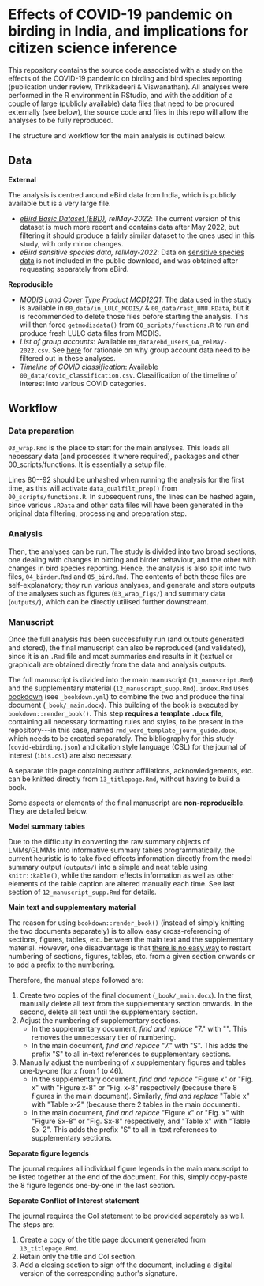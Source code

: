 # Effects of COVID-19 pandemic on birding in India, and implications for citizen science inference

This repository contains the source code associated with a study on the effects of the COVID-19 pandemic on birding and bird species reporting (publication under review, Thrikkadeeri & Viswanathan). All analyses were performed in the R environment in RStudio, and with the addition of a couple of large (publicly available) data files that need to be procured externally (see below), the source code and files in this repo will allow the analyses to be fully reproduced.

The structure and workflow for the main analysis is outlined below.

## Data

**External**

The analysis is centred around eBird data from India, which is publicly available but is a very large file.

-   [*eBird Basic Dataset (EBD)*](https://ebird.org/data/download/ebd)*, relMay-2022*: The current version of this dataset is much more recent and contains data after May 2022, but filtering it should produce a fairly similar dataset to the ones used in this study, with only minor changes.
-   *eBird sensitive species data, relMay-2022*: Data on [sensitive species data](https://ebird.org/india/news/ebird-sensitive-species/) is not included in the public download, and was obtained after requesting separately from eBird.

**Reproducible**

-   [*MODIS Land Cover Type Product MCD12Q1*](https://lpdaac.usgs.gov/products/mcd12q1v006/): The data used in the study is available in `00_data/in_LULC_MODIS/` & `00_data/rast_UNU.RData`, but it is recommended to delete those files before starting the analysis. This will then force `getmodisdata()` from `00_scripts/functions.R` to run and produce fresh LULC data files from MODIS.
-   *List of group accounts*: Available `00_data/ebd_users_GA_relMay-2022.csv`. See [here](https://github.com/birdcountindia/ebird-datasets#group-accounts) for rationale on why group account data need to be filtered out in these analyses.
-   *Timeline of COVID classification*: Available `00_data/covid_classification.csv`. Classification of the timeline of interest into various COVID categories.

## Workflow

### Data preparation

`03_wrap.Rmd` is the place to start for the main analyses. This loads all necessary data (and processes it where required), packages and other 00_scripts/functions. It is essentially a setup file.

Lines 80--92 should be unhashed when running the analysis for the first time, as this will activate `data_qualfilt_prep()` from `00_scripts/functions.R`. In subsequent runs, the lines can be hashed again, since various `.RData` and other data files will have been generated in the original data filtering, processing and preparation step.

### Analysis

Then, the analyses can be run. The study is divided into two broad sections, one dealing with changes in birding and birder behaviour, and the other with changes in bird species reporting. Hence, the analysis is also split into two files, `04_birder.Rmd` and `05_bird.Rmd`. The contents of both these files are self-explanatory; they run various analyses, and generate and store outputs of the analyses such as figures (`03_wrap_figs/`) and summary data (`outputs/`), which can be directly utilised further downstream.

### Manuscript

Once the full analysis has been successfully run (and outputs generated and stored), the final manuscript can also be reproduced (and validated), since it is an `.Rmd` file and most summaries and results in it (textual or graphical) are obtained directly from the data and analysis outputs.

The full manuscript is divided into the main manuscript (`11_manuscript.Rmd`) and the supplementary material (`12_manuscript_supp.Rmd`). `index.Rmd` uses [bookdown](https://bookdown.org/) (see `_bookdown.yml`) to combine the two and produce the final document (`_book/_main.docx`). This building of the book is executed by `bookdown::render_book()`. This step **requires a template `.docx` file**, containing all necessary formatting rules and styles, to be present in the repository---in this case, named `rmd_word_template_journ_guide.docx`, which needs to be created separately. The bibliography for this study (`covid-ebirding.json`) and citation style language (CSL) for the journal of interest (`ibis.csl`) are also necessary.

A separate title page containing author affiliations, acknowledgements, etc. can be knitted directly from `13_titlepage.Rmd`, without having to build a book.

Some aspects or elements of the final manuscript are **non-reproducible**. They are detailed below.

**Model summary tables**

Due to the difficulty in converting the raw summary objects of LMMs/GLMMs into informative summary tables programmatically, the current heuristic is to take fixed effects information directly from the model summary output (`outputs/`) into a simple and neat table using `knitr::kable()`, while the random effects information as well as other elements of the table caption are altered manually each time. See last section of `12_manuscript_supp.Rmd` for details.

**Main text and supplementary material**

The reason for using `bookdown::render_book()` (instead of simply knitting the two documents separately) is to allow easy cross-referencing of sections, figures, tables, etc. between the main text and the supplementary material. However, one disadvantage is that [there is no easy way](https://stackoverflow.com/questions/50223141/rmarkdown-bookdown-separate-figure-numbering-for-supplemental-section) to restart numbering of sections, figures, tables, etc. from a given section onwards or to add a prefix to the numbering.

Therefore, the manual steps followed are:

1.  Create two copies of the final document (`_book/_main.docx`). In the first, manually delete all text from the supplementary section onwards. In the second, delete all text until the supplementary section.
2.  Adjust the numbering of supplementary sections.
    -   In the supplementary document, *find and replace* "7." with "". This removes the unnecessary tier of numbering.
    -   In the main document, *find and replace* "7." with "S". This adds the prefix "S" to all in-text references to supplementary sections.
3.  Manually adjust the numbering of *x* supplementary figures and tables one-by-one (for *x* from 1 to 46).
    -   In the supplementary document, *find and replace* "Figure x" or "Fig. x" with "Figure x-8" or "Fig. x-8" respectively (because there 8 figures in the main document). Similarly, *find and replace* "Table x" with "Table x-2" (because there 2 tables in the main document).
    -   In the main document, *find and replace* "Figure x" or "Fig. x" with "Figure Sx-8" or "Fig. Sx-8" respectively, and "Table x" with "Table Sx-2". This adds the prefix "S" to all in-text references to supplementary sections.

**Separate figure legends**

The journal requires all individual figure legends in the main manuscript to be listed together at the end of the document. For this, simply copy-paste the 8 figure legends one-by-one in the last section.

**Separate Conflict of Interest statement**

The journal requires the CoI statement to be provided separately as well. The steps are:

1.  Create a copy of the title page document generated from `13_titlepage.Rmd`.
2.  Retain only the title and CoI section.
3.  Add a closing section to sign off the document, including a digital version of the corresponding author's signature.
